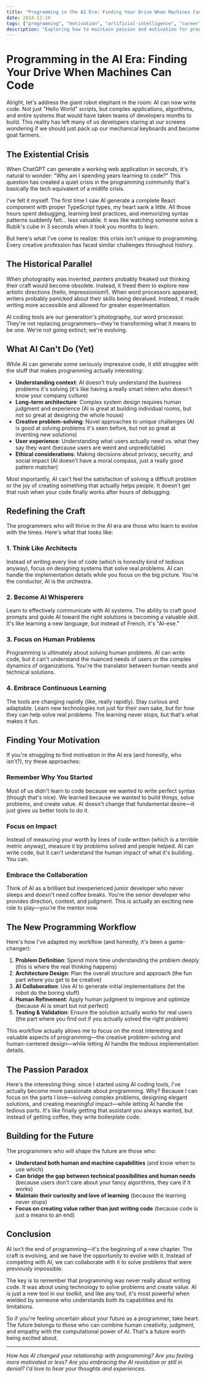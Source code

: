 ```yaml
---
title: "Programming in the AI Era: Finding Your Drive When Machines Can Code"
date: 2024-12-19
tags: ["programming", "motivation", "artificial-intelligence", "career", "passion"]
description: "Exploring how to maintain passion and motivation for programming in an age where AI can generate code, and what this means for developers."
---
```


# Programming in the AI Era: Finding Your Drive When Machines Can Code

Alright, let's address the giant robot elephant in the room: AI can now write code. Not just "Hello World" scripts, but complex applications, algorithms, and entire systems that would have taken teams of developers months to build. This reality has left many of us developers staring at our screens wondering if we should just pack up our mechanical keyboards and become goat farmers.

## The Existential Crisis

When ChatGPT can generate a working web application in seconds, it's natural to wonder: "Why am I spending years learning to code?" This question has created a quiet crisis in the programming community that's basically the tech equivalent of a midlife crisis.

I've felt it myself. The first time I saw AI generate a complete React component with proper TypeScript types, my heart sank a little. All those hours spent debugging, learning best practices, and memorizing syntax patterns suddenly felt... less valuable. It was like watching someone solve a Rubik's cube in 3 seconds when it took you months to learn.

But here's what I've come to realize: this crisis isn't unique to programming. Every creative profession has faced similar challenges throughout history.

## The Historical Parallel

When photography was invented, painters probably freaked out thinking their craft would become obsolete. Instead, it freed them to explore new artistic directions (hello, impressionism!). When word processors appeared, writers probably panicked about their skills being devalued. Instead, it made writing more accessible and allowed for greater experimentation.

AI coding tools are our generation's photography, our word processor. They're not replacing programmers—they're transforming what it means to be one. We're not going extinct; we're evolving.

## What AI Can't Do (Yet)

While AI can generate some seriously impressive code, it still struggles with the stuff that makes programming actually interesting:

- **Understanding context**: AI doesn't truly understand the business problems it's solving (it's like having a really smart intern who doesn't know your company culture)
- **Long-term architecture**: Complex system design requires human judgment and experience (AI is great at building individual rooms, but not so great at designing the whole house)
- **Creative problem-solving**: Novel approaches to unique challenges (AI is good at solving problems it's seen before, but not so great at inventing new solutions)
- **User experience**: Understanding what users actually need vs. what they say they want (because users are weird and unpredictable)
- **Ethical considerations**: Making decisions about privacy, security, and social impact (AI doesn't have a moral compass, just a really good pattern matcher)

Most importantly, AI can't feel the satisfaction of solving a difficult problem or the joy of creating something that actually helps people. It doesn't get that rush when your code finally works after hours of debugging.

## Redefining the Craft

The programmers who will thrive in the AI era are those who learn to evolve with the times. Here's what that looks like:

### 1. Think Like Architects
Instead of writing every line of code (which is honestly kind of tedious anyway), focus on designing systems that solve real problems. AI can handle the implementation details while you focus on the big picture. You're the conductor, AI is the orchestra.

### 2. Become AI Whisperers
Learn to effectively communicate with AI systems. The ability to craft good prompts and guide AI toward the right solutions is becoming a valuable skill. It's like learning a new language, but instead of French, it's "AI-ese."

### 3. Focus on Human Problems
Programming is ultimately about solving human problems. AI can write code, but it can't understand the nuanced needs of users or the complex dynamics of organizations. You're the translator between human needs and technical solutions.

### 4. Embrace Continuous Learning
The tools are changing rapidly (like, really rapidly). Stay curious and adaptable. Learn new technologies not just for their own sake, but for how they can help solve real problems. The learning never stops, but that's what makes it fun.

## Finding Your Motivation

If you're struggling to find motivation in the AI era (and honestly, who isn't?), try these approaches:

### Remember Why You Started
Most of us didn't learn to code because we wanted to write perfect syntax (though that's nice). We learned because we wanted to build things, solve problems, and create value. AI doesn't change that fundamental desire—it just gives us better tools to do it.

### Focus on Impact
Instead of measuring your worth by lines of code written (which is a terrible metric anyway), measure it by problems solved and people helped. AI can write code, but it can't understand the human impact of what it's building. You can.

### Embrace the Collaboration
Think of AI as a brilliant but inexperienced junior developer who never sleeps and doesn't need coffee breaks. You're the senior developer who provides direction, context, and judgment. This is actually an exciting new role to play—you're the mentor now.

## The New Programming Workflow

Here's how I've adapted my workflow (and honestly, it's been a game-changer):

1. **Problem Definition**: Spend more time understanding the problem deeply (this is where the real thinking happens)
2. **Architecture Design**: Plan the overall structure and approach (the fun part where you get to be creative)
3. **AI Collaboration**: Use AI to generate initial implementations (let the robot do the boring stuff)
4. **Human Refinement**: Apply human judgment to improve and optimize (because AI is smart but not perfect)
5. **Testing & Validation**: Ensure the solution actually works for real users (the part where you find out if you actually solved the right problem)

This workflow actually allows me to focus on the most interesting and valuable aspects of programming—the creative problem-solving and human-centered design—while letting AI handle the tedious implementation details.

## The Passion Paradox

Here's the interesting thing: since I started using AI coding tools, I've actually become more passionate about programming. Why? Because I can focus on the parts I love—solving complex problems, designing elegant solutions, and creating meaningful impact—while letting AI handle the tedious parts. It's like finally getting that assistant you always wanted, but instead of getting coffee, they write boilerplate code.

## Building for the Future

The programmers who will shape the future are those who:

- **Understand both human and machine capabilities** (and know when to use which)
- **Can bridge the gap between technical possibilities and human needs** (because users don't care about your fancy algorithms, they care if it works)
- **Maintain their curiosity and love of learning** (because the learning never stops)
- **Focus on creating value rather than just writing code** (because code is just a means to an end)

## Conclusion

AI isn't the end of programming—it's the beginning of a new chapter. The craft is evolving, and we have the opportunity to evolve with it. Instead of competing with AI, we can collaborate with it to solve problems that were previously impossible.

The key is to remember that programming was never really about writing code. It was about using technology to solve problems and create value. AI is just a new tool in our toolkit, and like any tool, it's most powerful when wielded by someone who understands both its capabilities and its limitations.

So if you're feeling uncertain about your future as a programmer, take heart. The future belongs to those who can combine human creativity, judgment, and empathy with the computational power of AI. That's a future worth being excited about.

---

*How has AI changed your relationship with programming? Are you feeling more motivated or less? Are you embracing the AI revolution or still in denial? I'd love to hear your thoughts and experiences.*
